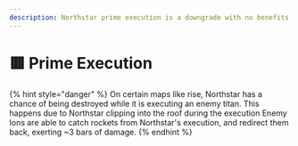 ```yaml
---
description: Northstar prime execution is a downgrade with no benefits.
---
```


# 🟥 Prime Execution

{% hint style="danger" %}
On certain maps like rise, Northstar has a chance of being destroyed while it is executing an enemy titan. This happens due to Northstar clipping into the roof during the execution Enemy Ions are able to catch rockets from Northstar's execution, and redirect them back, exerting \~3 bars of damage.
{% endhint %}
